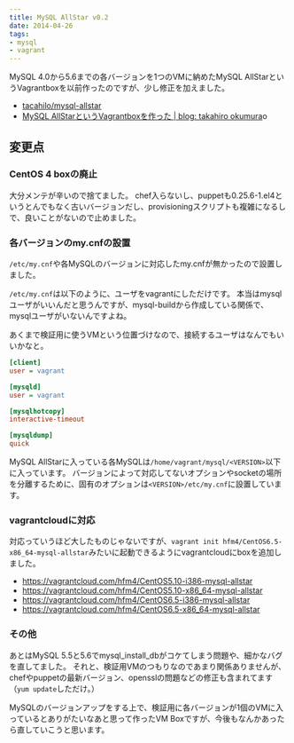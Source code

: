 ```yaml
---
title: MySQL AllStar v0.2
date: 2014-04-26
tags:
- mysql
- vagrant
---
```

MySQL 4.0から5.6までの各バージョンを1つのVMに納めたMySQL AllStarというVagrantboxを以前作ったのですが、少し修正を加えました。

 * [tacahilo/mysql-allstar](https://github.com/tacahilo/mysql-allstar)
 * [MySQL AllStarというVagrantboxを作った | blog: takahiro okumura](/2014/03/02/mysql-allstar/)o

## 変更点

### CentOS 4 boxの廃止

大分メンテが辛いので捨てました。
chef入らないし、puppetも0.25.6-1.el4というとんでもなく古いバージョンだし、provisioningスクリプトも複雑になるしで、良いことがないので止めました。

### 各バージョンのmy.cnfの設置

`/etc/my.cnf`や各MySQLのバージョンに対応したmy.cnfが無かったので設置しました。

`/etc/my.cnf`は以下のように、ユーザをvagrantにしただけです。
本当はmysqlユーザがいいんだと思うんですが、mysql-buildから作成している関係で、mysqlユーザがいないんですよね。

あくまで検証用に使うVMという位置づけなので、接続するユーザはなんでもいいかなと。

```ini
[client]
user = vagrant

[mysqld]
user = vagrant

[mysqlhotcopy]
interactive-timeout

[mysqldump]
quick
```

MySQL AllStarに入っている各MySQLは`/home/vagrant/mysql/<VERSION>`以下に入っています。
バージョンによって対応してないオプションやsocketの場所を分離するために、固有のオプションは`<VERSION>/etc/my.cnf`に設置しています。

### vagrantcloudに対応

対応っていうほど大したものじゃないですが、`vagrant init hfm4/CentOS6.5-x86_64-mysql-allstar`みたいに起動できるようにvagrantcloudにboxを追加しました。

 * https://vagrantcloud.com/hfm4/CentOS5.10-i386-mysql-allstar
 * https://vagrantcloud.com/hfm4/CentOS5.10-x86_64-mysql-allstar
 * https://vagrantcloud.com/hfm4/CentOS6.5-i386-mysql-allstar
 * https://vagrantcloud.com/hfm4/CentOS6.5-x86_64-mysql-allstar

### その他

あとはMySQL 5.5と5.6でmysql\_install\_dbがコケてしまう問題や、細かなバグを直してました。
それと、検証用VMのつもりなのであまり関係ありませんが、chefやpuppetの最新バージョン、opensslの問題などの修正も含まれてます（`yum update`しただけ。）

MySQLのバージョンアップをする上で、検証用に各バージョンが1個のVMに入っているとありがたいなあと思って作ったVM Boxですが、今後もなんかあったら直していこうと思います。
